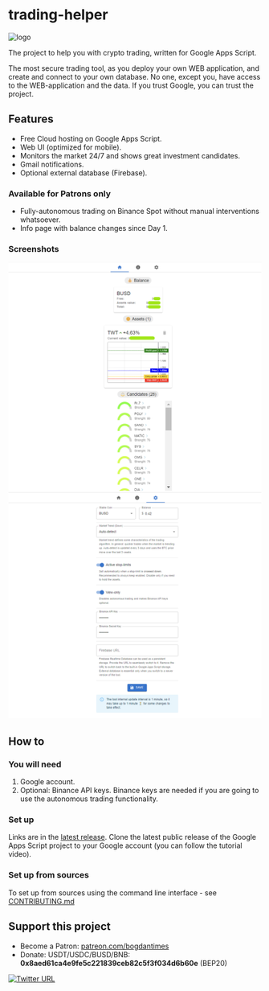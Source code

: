 # trading-helper

<img src="https://user-images.githubusercontent.com/7527778/167810306-0b882d1b-64b0-4fab-b647-9c3ef01e46b4.png" alt="logo" width="200"/>

The project to help you with crypto trading, written for Google Apps Script.

The most secure trading tool, as you deploy your own WEB application, and create and connect to your own database.
No one, except you, have access to the WEB-application and the data. If you trust Google, you can trust the project.

## Features

* Free Cloud hosting on Google Apps Script.
* Web UI (optimized for mobile).
* Monitors the market 24/7 and shows great investment candidates.
* Gmail notifications.
* Optional external database (Firebase).

### Available for Patrons only

* Fully-autonomous trading on Binance Spot without manual interventions whatsoever.
* Info page with balance changes since Day 1.

### Screenshots

![home.png](img/home.png)
![settings.png](img/settings.png)

## How to

### You will need

1. Google account.
2. Optional: Binance API keys.
   Binance keys are needed if you are going to use the autonomous trading functionality.

### Set up

Links are in the [latest release](https://github.com/bogdan-kovalev/trading-helper/releases/latest).
Clone the latest public release of the Google Apps Script project to your Google account (you can follow the tutorial video).

### Set up from sources

To set up from sources using the command line interface - see [CONTRIBUTING.md](./CONTRIBUTING.md)

## Support this project

* Become a Patron: [patreon.com/bogdantimes](patreon.com/bogdantimes)
* Donate: USDT/USDC/BUSD/BNB: **0x8aed61ca4e9fe5c221839ceb82c5f3f034d6b60e** (BEP20)

[![Twitter URL](https://img.shields.io/twitter/url/https/twitter.com/bogdantimes.svg?style=social&label=Follow%20%40bogdantimes)](https://twitter.com/bogdantimes)
